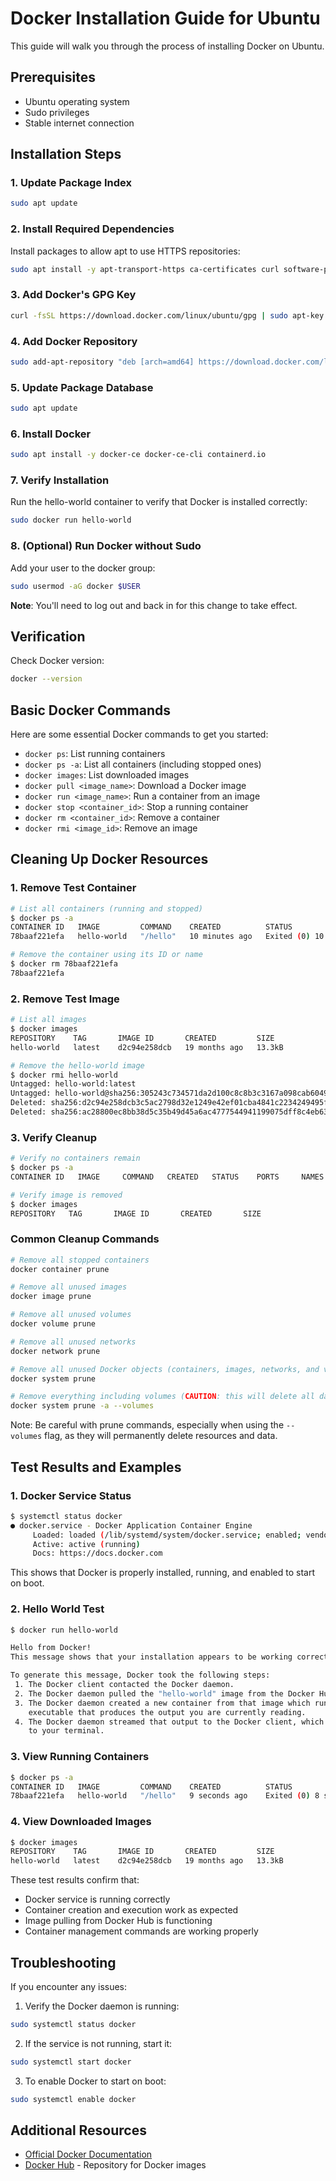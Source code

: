 # Docker Installation Guide for Ubuntu

This guide will walk you through the process of installing Docker on Ubuntu.

## Prerequisites
- Ubuntu operating system
- Sudo privileges
- Stable internet connection

## Installation Steps

### 1. Update Package Index
```bash
sudo apt update
```

### 2. Install Required Dependencies
Install packages to allow apt to use HTTPS repositories:
```bash
sudo apt install -y apt-transport-https ca-certificates curl software-properties-common
```

### 3. Add Docker's GPG Key
```bash
curl -fsSL https://download.docker.com/linux/ubuntu/gpg | sudo apt-key add -
```

### 4. Add Docker Repository
```bash
sudo add-apt-repository "deb [arch=amd64] https://download.docker.com/linux/ubuntu $(lsb_release -cs) stable"
```

### 5. Update Package Database
```bash
sudo apt update
```

### 6. Install Docker
```bash
sudo apt install -y docker-ce docker-ce-cli containerd.io
```

### 7. Verify Installation
Run the hello-world container to verify that Docker is installed correctly:
```bash
sudo docker run hello-world
```

### 8. (Optional) Run Docker without Sudo
Add your user to the docker group:
```bash
sudo usermod -aG docker $USER
```
**Note**: You'll need to log out and back in for this change to take effect.

## Verification
Check Docker version:
```bash
docker --version
```

## Basic Docker Commands

Here are some essential Docker commands to get you started:

- `docker ps`: List running containers
- `docker ps -a`: List all containers (including stopped ones)
- `docker images`: List downloaded images
- `docker pull <image_name>`: Download a Docker image
- `docker run <image_name>`: Run a container from an image
- `docker stop <container_id>`: Stop a running container
- `docker rm <container_id>`: Remove a container
- `docker rmi <image_id>`: Remove an image

## Cleaning Up Docker Resources

### 1. Remove Test Container
```bash
# List all containers (running and stopped)
$ docker ps -a
CONTAINER ID   IMAGE         COMMAND    CREATED          STATUS                      PORTS     NAMES
78baaf221efa   hello-world   "/hello"   10 minutes ago   Exited (0) 10 minutes ago            upbeat_satoshi

# Remove the container using its ID or name
$ docker rm 78baaf221efa
78baaf221efa
```

### 2. Remove Test Image
```bash
# List all images
$ docker images
REPOSITORY    TAG       IMAGE ID       CREATED         SIZE
hello-world   latest    d2c94e258dcb   19 months ago   13.3kB

# Remove the hello-world image
$ docker rmi hello-world
Untagged: hello-world:latest
Untagged: hello-world@sha256:305243c734571da2d100c8c8b3c3167a098cab6049c9a5b066b6021a60fcb966
Deleted: sha256:d2c94e258dcb3c5ac2798d32e1249e42ef01cba4841c2234249495f87264ac5a
Deleted: sha256:ac28800ec8bb38d5c35b49d45a6ac4777544941199075dff8c4eb63e093aa81e
```

### 3. Verify Cleanup
```bash
# Verify no containers remain
$ docker ps -a
CONTAINER ID   IMAGE     COMMAND   CREATED   STATUS    PORTS     NAMES

# Verify image is removed
$ docker images
REPOSITORY   TAG       IMAGE ID       CREATED       SIZE
```

### Common Cleanup Commands
```bash
# Remove all stopped containers
docker container prune

# Remove all unused images
docker image prune

# Remove all unused volumes
docker volume prune

# Remove all unused networks
docker network prune

# Remove all unused Docker objects (containers, images, networks, and volumes)
docker system prune

# Remove everything including volumes (CAUTION: this will delete all data!)
docker system prune -a --volumes
```

Note: Be careful with prune commands, especially when using the `--volumes` flag, as they will permanently delete resources and data.

## Test Results and Examples

### 1. Docker Service Status
```bash
$ systemctl status docker
● docker.service - Docker Application Container Engine
     Loaded: loaded (/lib/systemd/system/docker.service; enabled; vendor preset: enabled)
     Active: active (running)
     Docs: https://docs.docker.com
```
This shows that Docker is properly installed, running, and enabled to start on boot.

### 2. Hello World Test
```bash
$ docker run hello-world

Hello from Docker!
This message shows that your installation appears to be working correctly.

To generate this message, Docker took the following steps:
 1. The Docker client contacted the Docker daemon.
 2. The Docker daemon pulled the "hello-world" image from the Docker Hub.
 3. The Docker daemon created a new container from that image which runs the
    executable that produces the output you are currently reading.
 4. The Docker daemon streamed that output to the Docker client, which sent it
    to your terminal.
```

### 3. View Running Containers
```bash
$ docker ps -a
CONTAINER ID   IMAGE         COMMAND    CREATED          STATUS                      PORTS     NAMES
78baaf221efa   hello-world   "/hello"   9 seconds ago    Exited (0) 8 seconds ago             upbeat_satoshi
```

### 4. View Downloaded Images
```bash
$ docker images
REPOSITORY    TAG       IMAGE ID       CREATED         SIZE
hello-world   latest    d2c94e258dcb   19 months ago   13.3kB
```

These test results confirm that:
- Docker service is running correctly
- Container creation and execution work as expected
- Image pulling from Docker Hub is functioning
- Container management commands are working properly

## Troubleshooting

If you encounter any issues:

1. Verify the Docker daemon is running:
```bash
sudo systemctl status docker
```

2. If the service is not running, start it:
```bash
sudo systemctl start docker
```

3. To enable Docker to start on boot:
```bash
sudo systemctl enable docker
```

## Additional Resources

- [Official Docker Documentation](https://docs.docker.com/)
- [Docker Hub](https://hub.docker.com/) - Repository for Docker images
